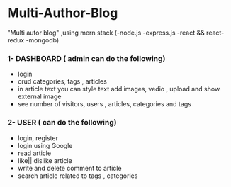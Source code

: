 # Multi-Author-Blog

"Multi autor blog" ,using mern stack (-node.js -express.js -react && react-redux -mongodb)

### 1- DASHBOARD ( admin can do the following)
- login
- crud categories, tags , articles
- in article text you can style text add images, vedio , upload and show external image
- see number of visitors, users , articles, categories and tags

### 2- USER ( can do the following)

- login, register
- login using Google
- read article
- like|| dislike article
- write and delete comment to article
- search article related to tags , categories

